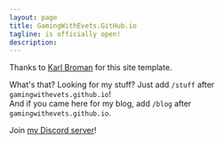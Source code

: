 ```yaml
---
layout: page
title: GamingWithEvets.GitHub.io
tagline: is officially open!
description:
---
```


Thanks to [Karl Broman](https://kbroman.org/simple_site) for this site template.

What's that? Looking for my stuff? Just add `/stuff` after `gamingwithevets.github.io`!  
And if you came here for my blog, add `/blog` after `gamingwithevets.github.io`.

Join [my Discord server](https://gamingwithevets.github.io/redirector/discord.html)!
